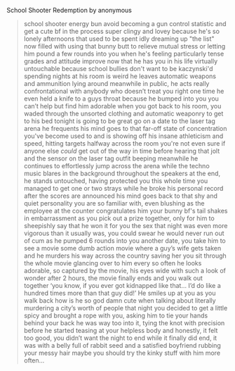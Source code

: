 School Shooter Redemption by anonymous

>school shooter energy bun
>avoid becoming a gun control statistic and get a cute bf in the process
>super clingy and lovey because he's so lonely
>afternoons that used to be spent idly dreaming up "the list" now filled with using that bunny butt to relieve mutual stress
>or letting him pound a few rounds into you when he's feeling particularly tense
>grades and attitude improve now that he has you in his life
>virtually untouchable because school bullies don't want to be kaczynski'd
>spending nights at his room is weird
>he leaves automatic weapons and ammunition lying around
>meanwhile in public, he acts really confrontational with anybody who doesn’t treat you right
>one time he even held a knife to a guys throat because he bumped into you
>you can’t help but find him adorable
>when you got back to his room, you waded through the unsorted clothing and automatic weaponry to get to his bed
>tonight is going to be great
>go on a date to the laser tag arena he frequents
>his mind goes to that far-off state of concentration you've become used to and is showing off his insane athleticism and speed, hitting targets halfway across the room
>you're not even sure if anyone else *could* get out of the way in time before hearing that jolt and the sensor on the laser tag outfit beeping
>meanwhile he continues to effortlessly jump across the arena while the techno music blares in the background throughout the speakers
>at the end, he stands untouched, having protected you this whole time
>you managed to get one or two strays while he broke his personal record
>after the scores are announced his mind goes back to that shy and quiet personality you are so familiar with, even blushing as the employee at the counter congratulates him
>your bunny bf's tail shakes in embarrassment as you pick out a prize together, only for him to sheepishly say that he won it for you
>the sex that night was even more vigorous than it usually was, you could swear he would never run out of cum as he pumped 6 rounds into you
>another date, you take him to see a movie
>some dumb action movie where a guy’s wife gets taken and he murders his way across the country saving her
>you sit through the whole movie glancing over to him every so often
>he looks adorable, so captured by the movie, his eyes wide with such a look of wonder
>after 2 hours, the movie finally ends and you walk out together
>‘you know, if you ever got kidnapped like that… I’d do like a hundred times more than that guy did!’ He smiles up at you as you walk back
>how is he so god damn cute when talking about literally murdering a city’s worth of people
>that night you decided to get a little spicy and brought a rope with you, asking him to tie your hands behind your back
>he was way too into it, tying the knot with precision before he started teasing at your helpless body
>and honestly, it felt too good, you didn’t want the night to end
>while it finally did end, it was with a belly full of rabbit seed and a satisfied boyfriend rubbing your messy hair
>maybe you should try the kinky stuff with him more often…
